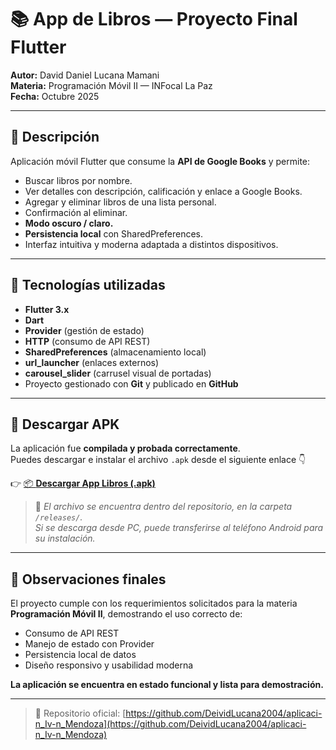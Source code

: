 # 📚 App de Libros — Proyecto Final Flutter

**Autor:** David Daniel Lucana Mamani  
**Materia:** Programación Móvil II — INFocal La Paz  
**Fecha:** Octubre 2025  

---

## 🧾 Descripción
Aplicación móvil Flutter que consume la **API de Google Books** y permite:

- Buscar libros por nombre.  
- Ver detalles con descripción, calificación y enlace a Google Books.  
- Agregar y eliminar libros de una lista personal.  
- Confirmación al eliminar.  
- **Modo oscuro / claro.**  
- **Persistencia local** con SharedPreferences.  
- Interfaz intuitiva y moderna adaptada a distintos dispositivos.  

---

## 🧩 Tecnologías utilizadas
- **Flutter 3.x**  
- **Dart**  
- **Provider** (gestión de estado)  
- **HTTP** (consumo de API REST)  
- **SharedPreferences** (almacenamiento local)  
- **url_launcher** (enlaces externos)  
- **carousel_slider** (carrusel visual de portadas)  
- Proyecto gestionado con **Git** y publicado en **GitHub**

---

## 📱 Descargar APK

La aplicación fue **compilada y probada correctamente**.  
Puedes descargar e instalar el archivo `.apk` desde el siguiente enlace 👇  

👉 [📦 **Descargar App Libros (.apk)**](./releases/app-Libro.apk)

> 📌 *El archivo se encuentra dentro del repositorio, en la carpeta `/releases/`.  
> Si se descarga desde PC, puede transferirse al teléfono Android para su instalación.*



---

## 🧠 Observaciones finales
El proyecto cumple con los requerimientos solicitados para la materia **Programación Móvil II**, demostrando el uso correcto de:

- Consumo de API REST  
- Manejo de estado con Provider  
- Persistencia local de datos  
- Diseño responsivo y usabilidad moderna  

**La aplicación se encuentra en estado funcional y lista para demostración.**

---

> 📎 Repositorio oficial: [https://github.com/DeividLucana2004/aplicaci-n_Iv-n_Mendoza](https://github.com/DeividLucana2004/aplicaci-n_Iv-n_Mendoza)
